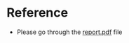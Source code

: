 # Reference
- Please go through the [report.pdf](https://github.com/bhaveshittadwar/live-stream-kubernetes/blob/main/report.pdf) file
